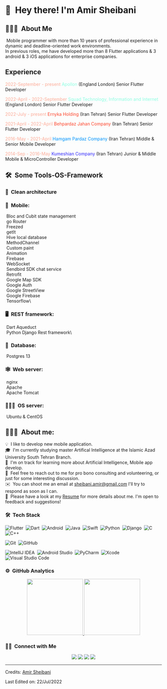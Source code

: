 # 👋 &nbsp;Hey there! I'm Amir Sheibani 

## 👨🏻‍💻 &nbsp;About Me

&nbsp;Mobile programmer with more than 10 years of professional experience in dynamic and deadline-oriented work environments.\
In previous roles, me have developed more than 8 Flutter applications & 3 android & 3 iOS applications for enterprise companies.

## Experience
<p><span style="color: #ffab98"> 2022-September - present</span><span style="color: #8cffe1"> Apollon </span> (England London) Senior Flutter Developer </p>
<p><span style="color: #ffab98"> 2022-April - 2022-September</span><span style="color: #8cffe1"> Squad Technology, Information and Internet </span> (England London) Senior Flutter Developer </p>
<p><span style="color: #ffab98"> 2022-July - present</span><span style="color: #ff452c"> Ernyka Holding </span> (Iran Tehran) Senior Flutter Developer </p>
<p><span style="color: #ffab98"> 2021-April - 2022-April</span><span style="color: #ff452c"> Behpardaz Jahan Company </span> (Iran Tehran) Senior Flutter Developer </p>
<p><span style="color: #ffab98"> 2016-May - 2021-April</span><span style="color: #0092ff"> Hamgam Pardaz Company </span> (Iran Tehran) Middle & Senior Mobile Developer </p>
<p><span style="color: #ffab98"> 2014-Sep - 2016-May</span><span style="color: #352dff"> Kumeshian Company </span> (Iran Tehran) Junior & Middle Mobile & MicroController Developer </p>


## 🛠 &nbsp;Some Tools-OS-Framework
### 📐 &nbsp;Clean architecture

### 📱 &nbsp;Mobile:

&nbsp;Bloc and Cubit state management\
&nbsp;go Router\
&nbsp;Freezed\
&nbsp;getIt\
&nbsp;Hive local database\
&nbsp;MethodChannel\
&nbsp;Custom paint\
&nbsp;Animation\
&nbsp;Firebase\
&nbsp;WebSocket\
&nbsp;Sendbird SDK chat service\
&nbsp;Retrofit\
&nbsp;Google Map SDK\
&nbsp;Google Auth\
&nbsp;Google StreetView\
&nbsp;Google Firebase\
&nbsp;Tensorflow\

### 🖥 &nbsp;REST framework:
&nbsp;Dart Aqueduct\
&nbsp;Python Django Rest framework\
### 💾 &nbsp;Database:
&nbsp;Postgres 13
### 🕸 &nbsp;Web server:
&nbsp;nginx\
&nbsp;Apache\
&nbsp;Apache Tomcat 
### 👨🏽‍💻 &nbsp;OS server:
&nbsp;Ubuntu & CentOS</span>

## 💁🏽‍♂️ &nbsp;About me:

💡 &nbsp;I like to develop new mobile application.\
🎓 &nbsp;I'm currently studying master Artifical Intelligence at the Islamic Azad University South Tehran Branch.\
🌱 &nbsp;I'm on track for learning more about Artificial Intelligence, Mobile app develop.\
💬 &nbsp;Feel free to reach out to me for pro bono consulting and volunteering, or just for some interesting discussion.\
✉️ &nbsp;You can shoot me an email at [sheibani.amir@gmail.com]() I'll try to respond as soon as I can.\
📄 &nbsp;Please have a look at my [Resume](http://144.76.189.77/dl/new_cv_2022_en.pdf) for more details about me. I'm open to feedback and suggestions!

### 🛠 &nbsp;Tech Stack


![Flutter](https://img.shields.io/badge/-Flutter-05122A?style=flat&logo=flutter&logoColor=007ACC)&nbsp;
![Dart](https://img.shields.io/badge/-Dart-05122A?style=flat&logo=dart&logoColor=007ACC)&nbsp;
![Android](https://img.shields.io/badge/-Android-05122A?style=flat&logo=android)&nbsp;
![Java](https://img.shields.io/badge/-Java-05122A?style=flat&logo=java&logoColor=FFA518)&nbsp;
![Swift](https://img.shields.io/badge/-Swift-05122A?style=flat&logo=swift)&nbsp;
![Python](https://img.shields.io/badge/-Python-05122A?style=flat&logo=python)&nbsp;
![Django](https://img.shields.io/badge/-Django-05122A?style=flat&logo=django&logoColor=092E20)&nbsp;
![C](https://img.shields.io/badge/-C-05122A?style=flat&logo=C&logoColor=A8B9CC)&nbsp;
![C++](https://img.shields.io/badge/-C++-05122A?style=flat&logo=C%2B%2B&logoColor=00599C)&nbsp;

![Git](https://img.shields.io/badge/-Git-05122A?style=flat&logo=git)&nbsp;
![GitHub](https://img.shields.io/badge/-GitHub-05122A?style=flat&logo=github)&nbsp;


![IntelliJ IDEA](https://img.shields.io/badge/-IntelliJ%20IDEA-05122A?style=flat&logo=intelliJ-idea&logoColor=f8a55c)&nbsp;
![Android Studio](https://img.shields.io/badge/-Android%20Studio-05122A?style=flat&logo=android-studio&logoColor=00e07a)&nbsp;
![PyCharm](https://img.shields.io/badge/-PyCharm-05122A?style=flat&logo=pyCharm&logoColor=edf64f)&nbsp;
![Xcode](https://img.shields.io/badge/-Xcode-05122A?style=flat&logo=xcode&logoColor=007ACC)&nbsp;
![Visual Studio Code](https://img.shields.io/badge/-Visual%20Studio%20Code-05122A?style=flat&logo=visual-studio-code&logoColor=007ACC)&nbsp;

<!-- ![JavaScript](https://img.shields.io/badge/-JavaScript-05122A?style=flat&logo=javascript)&nbsp; -->


<!-- ![R (Statistics)](https://img.shields.io/badge/-R-05122A?style=flat&logo=R&logoColor=276DC3)\  -->
<!-- ![React](https://img.shields.io/badge/-React-05122A?style=flat&logo=react)&nbsp; -->
<!-- ![Node.js](https://img.shields.io/badge/-Node.js-05122A?style=flat&logo=node.js)&nbsp; -->

<!-- ![Flask](https://img.shields.io/badge/-Flask-05122A?style=flat&logo=flask)&nbsp; -->
<!-- ![Bootstrap](https://img.shields.io/badge/-Bootstrap-05122A?style=flat&logo=bootstrap&logoColor=563D7C)\ -->
<!-- ![HTML](https://img.shields.io/badge/-HTML-05122A?style=flat&logo=HTML5)&nbsp; -->
<!-- ![CSS](https://img.shields.io/badge/-CSS-05122A?style=flat&logo=CSS3&logoColor=1572B6)&nbsp; -->

<!-- ![Markdown](https://img.shields.io/badge/-Markdown-05122A?style=flat&logo=markdown)\ -->
<!-- ![RStudio](https://img.shields.io/badge/-RStudio-05122A?style=flat&logo=rstudio)&nbsp; -->
<!-- ![Eclipse](https://img.shields.io/badge/-Eclipse-05122A?style=flat&logo=eclipse-ide&logoColor=2C2255)\ -->
<!-- ![Illustrator](https://img.shields.io/badge/-Illustrator-05122A?style=flat&logo=adobe-illustrator)&nbsp; -->
<!-- ![Photoshop](https://img.shields.io/badge/-Photoshop-05122A?style=flat&logo=adobe-photoshop)&nbsp; -->
<!-- ![InDesign](https://img.shields.io/badge/-InDesign-05122A?style=flat&logo=adobe-indesign) -->

### ⚙️ &nbsp;GitHub Analytics

<p align="center">
<a href="https://github.com/amirsheibani">
  <img height="180em" src="https://github-readme-stats-eight-theta.vercel.app/api?username=amirsheibani&show_icons=true&theme=algolia&include_all_commits=true&count_private=true"/>
  <img height="180em" src="https://github-readme-stats-eight-theta.vercel.app/api/top-langs/?username=amirsheibani&layout=compact&langs_count=8&theme=algolia"/>
</a>
</p>

### 🤝🏻 &nbsp;Connect with Me

<p align="center">
<!-- <a href="https://www.adityavsingh.com"><img src="https://img.shields.io/badge/-adityavsingh.com-3423A6?style=flat&logo=Google-Chrome&logoColor=white"/></a> -->
<a href="https://www.linkedin.com/in/amir- sheibani-53a34954"><img src="https://img.shields.io/badge/-Amir%20Sheibani-0077B5?style=flat&logo=Linkedin&logoColor=white"/></a>
<a href="mailto:sheibani.amir@gmail.com"><img src="https://img.shields.io/badge/-sheibani.amir@gmail.com-D14836?style=flat&logo=Gmail&logoColor=white"/></a>
<a href="https://www.instagram.com/amir.sheibani"><img src="https://img.shields.io/badge/-@amir.sheibani-E4405F?style=flat&logo=Instagram&logoColor=white"/></a>
<a href="https://www.facebook.com/sheibani.amir"><img src="https://img.shields.io/badge/-amir sheibani-1877F2?style=flat&logo=Facebook&logoColor=white"/></a>
</p>

-----
Credits: [Amir Sheibani](https://github.com/amirsheibani)

Last Edited on: 22/Jul/2022
